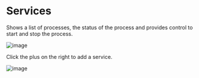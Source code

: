 # Services

Shows a list of processes, the status of the process and provides
control to start and stop the process.

![image](../_static/images/Status/services/fusionpbx_services.jpg)

Click the plus on the right to add a service.

![image](../_static/images/Status/services/fusionpbx_services_add.jpg)
